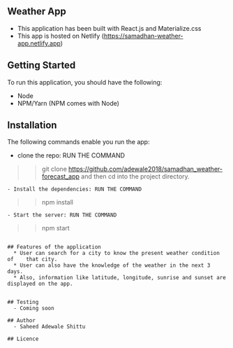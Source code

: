 
## Weather App
  - This application has been built with React.js and Materialize.css
  - This app is hosted on Netlify (https://samadhan-weather-app.netlify.app)

## Getting Started
To run this application, you should have the following:
- Node
- NPM/Yarn (NPM comes with Node)

## Installation
The following commands enable you run the app:
- clone the repo: RUN THE COMMAND

>> git clone  https://github.com/adewale2018/samadhan_weather-forecast_app
 and then cd into the project directory.
```
- Install the dependencies: RUN THE COMMAND
```
>> npm install 
```
- Start the server: RUN THE COMMAND
```
>> npm start
```

## Features of the application
  * User can search for a city to know the present weather condition of    that city.
  * User can also have the knowledge of the weather in the next 3 days.
  * Also, information like latitude, longitude, sunrise and sunset are displayed on the app.
  
  
## Testing
  - Coming soon
  
## Author
  - Saheed Adewale Shittu

## Licence
